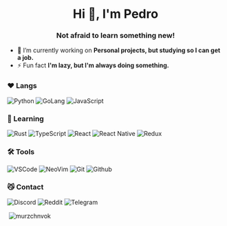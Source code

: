 <h1 align="center">Hi 👋, I'm Pedro</h1>
<h3 align="center">Not afraid to learn something new!</h3>

- 🔭 I’m currently working on **Personal projects, but studying so I can get a job.**
- ⚡ Fun fact **I'm lazy, but I'm always doing something.**

<h3 align="left">❤️ Langs</h3>
<p align="left">
  <img src="https://img.shields.io/badge/python-4584b6?style=for-the-badge&logo=python&logoColor=fff" alt="Python">
  <img src="https://img.shields.io/badge/go-007D9C.svg?style=for-the-badge&logo=go&logoColor=fff" alt="GoLang">
  <img src="https://img.shields.io/badge/javascript-f7df1e.svg?style=for-the-badge&logo=javascript&logoColor=323330" alt="JavaScript">
</p>

<h3 align="left">📒 Learning</h3>
<p align="left">
  <img src="https://img.shields.io/badge/rust-%23000000.svg?style=for-the-badge&logo=rust&logoColor=fff" alt="Rust">
  <img src="https://img.shields.io/badge/typescript-%23007ACC.svg?style=for-the-badge&logo=typescript&logoColor=fff" alt="TypeScript">
  <img src="https://img.shields.io/badge/react-20232A.svg?style=for-the-badge&logo=react&logoColor=61DAFB" alt="React">
  <img src="https://img.shields.io/badge/react_native-20232A.svg?style=for-the-badge&logo=react&logoColor=61DAFB" alt="React Native">
  <img src="https://img.shields.io/badge/redux-764ABC.svg?style=for-the-badge&logo=redux&logoColor=fff" alt="Redux">
</p>

<h3 align="left">🛠️ Tools</h3>
<p align="left">
  <img src="https://img.shields.io/badge/VSCode-0078d7.svg?style=for-the-badge&logo=visual-studio-code&logoColor=fff" alt="VSCode">
  <img src="https://img.shields.io/badge/NeoVim-%2357A143.svg?&style=for-the-badge&logo=neovim&logoColor=fff" alt="NeoVim">
  <img src="https://img.shields.io/badge/git-F54D27.svg?style=for-the-badge&logo=git&logoColor=fff" alt="Git">
  <img src="https://img.shields.io/badge/github-121011.svg?style=for-the-badge&logo=github&logoColor=fff" alt="Github">
</p>

<h3 align="left">😼 Contact</h3>
<p align="left">
  <img src="https://img.shields.io/badge/Murzchnvok%231166-7289DA?style=for-the-badge&logo=discord&logoColor=fff" alt="Discord">
  <img src="https://img.shields.io/badge/u/murzchnvok-FF4500?style=for-the-badge&logo=reddit&logoColor=fff" alt="Reddit">
  <img src="https://img.shields.io/badge/@Murzchnvok-2CA5E0?style=for-the-badge&logo=telegram&logoColor=fff" alt="Telegram">
</p>

<p>&nbsp;<img align="center" src="https://github-readme-stats.vercel.app/api?username=Murzchnvok&show_icons=true&locale=en" alt="murzchnvok" /></p>
